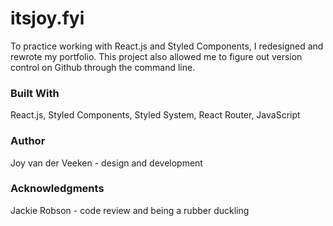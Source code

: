 # itsjoy.fyi
To practice working with React.js and Styled Components, I redesigned and rewrote my portfolio. This project also allowed me to figure out version control on Github through the command line.

### Built With
React.js, Styled Components, Styled System, React Router, JavaScript

### Author
Joy van der Veeken - design and development

### Acknowledgments
Jackie Robson - code review and being a rubber duckling
